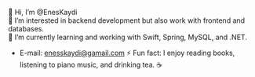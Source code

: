 👋 Hi, I’m @EnesKaydi  
👀 I’m interested in backend development but also work with frontend and databases.  
🌱 I’m currently learning and working with Swift, Spring, MySQL, and .NET.  
   - E-mail: enesskaydi@gamail.com
⚡ Fun fact: I enjoy reading books, listening to piano music, and drinking tea. ☕  

<!---
EnesKaydi/EnesKaydi is a ✨ special ✨ repository because its `README.md` (this file) appears on your GitHub profile.
You can click the Preview link to take a look at your changes.
--->
